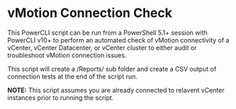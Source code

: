 # vMotion Connection Check
This PowerCLI script can be run from a PowerShell 5.1+ session with PowerCLI v10+ to perform an automated check of vMotion connectivity of a vCenter, vCenter Datacenter, or vCenter cluster to either audit or troubleshoot vMotion connection issues.

This script will create a /Reports/ sub folder and create a CSV output of connection tests at the end of the script run.

**NOTE:** This script assumes you are already connected to relavent vCenter instances prior to running the script.